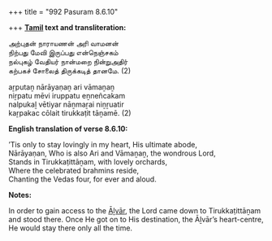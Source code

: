 +++
title = "992 Pasuram 8.6.10"

+++
**[Tamil](/definition/tamil#history "show Tamil definitions") text and transliteration:**

அற்புதன் நாராயணன் அரி வாமனன்  
நிற்பது மேவி இருப்பது என்நெஞ்சகம்  
நல்புகழ் வேதியர் நான்மறை நின்றுஅதிர்  
கற்பகச் சோலைத் திருக்கடித் தானமே. (2)

aṟputaṉ nārāyaṇaṉ ari vāmaṉaṉ  
niṟpatu mēvi iruppatu eṉneñcakam  
nalpukaḻ vētiyar nāṉmaṟai niṉṟuatir  
kaṟpakac cōlait tirukkaṭit tāṉamē. (2)

**English translation of verse 8.6.10:**

’Tis only to stay lovingly in my heart, His ultimate abode,  
Nārāyaṇan, Who is also Ari and Vāmaṉaṉ, the wondrous Lord,  
Stands in Tirukkaṭittāṉam, with lovely orchards,  
Where the celebrated brahmins reside,  
Chanting the Vedas four, for ever and aloud.

**Notes:**

In order to gain access to the [Āḻvār](/definition/aḻvar#vaishnavism "show Āḻvār definitions"), the Lord came down to Tirukkaṭittāṉam and stood there. Once He got on to His destination, the Āḻvār’s heart-centre, He would stay there only all the time.


